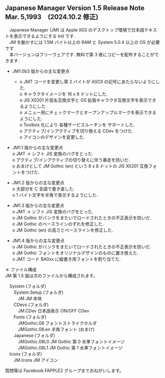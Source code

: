 ## Japanese Manager Version 1.5 Release Note  Mar. 5,1993　(2024.10.2 修正)
　Japanese Manager (JM) は Apple IIGS のデスクトップ環境で日本語テキストを表示できるようにする Init です.  
　JM を動かすには 1.5M バイト以上の RAM と System 5.0.4 以上の OS が必要です.  
　本バージョンはフリーウェアです.  無料で第 3 者にコピーを配布することができます.

* JM1.0b3 版からの主な変更点  
  *  o JMT コードを変更し第 2 バイトが ASCII の記号にあたらないようにした.  
  o キャラクタイメージを 16 x 8 ドットにした.  
  o JIS X0201 片仮名互換文字と GS 拡張キャラクタ互換文字を表示できるようにした.  
  o メニュー用にチェックマークとオープンアップルマークを表示できるようにした.  
  o Toolbox 化により 各種サービスルーチンを サポートした.  
  o アクティブ/インアクティブを切り換える CDev をつけた.  
  o アイコンのデザインを変更した.  
  
* JM1.1 版からの主な変更点  
  o JMT -> シフト JIS 変換のバグをとった.  
  o アクティブ/インアクティブの切り替えに伴う暴走を防いだ.  
  o おまけとして JM Gothic (en) という 8 x 8 ドットの JIS X0201 互換フォントをつけた.  
  
* JM1.2 版からの主な変更点  
  o 大部分を C 言語で書き直した.  
  o 1 バイト文字を半角で表示するようにした.  
  
* JM1.3 版からの主な変更点  
  o JMT -> シフト JIS 変換のバグをとった.  
  o JM Gothic がバンクをまたいでロードされたときの不正表示を防いだ.  
  o JM Gothic のベースラインのずれを修正した.  
  o JM Gothic (en) の高さとベースラインを修正した.  
  
* JM1.4 版からの主な変更点  
  o JM Gothic がバンクをまたいでロードされたときの不正表示を防いだ.  
  o JM Gothic フォントをオリジナルデザインのものに置き換えた.  
  o JMT コード $A0xx に縦書き用フォントを割り当てた.  
  
＊ ファイル構成  
  JM 第 1.5 版は次のファイルから構成されます。  
  
　System (フォルダ)  
　　System.Setup (フォルダ)  
　　　JM                   JM 本体  
　　CDevs (フォルダ)  
　　　JM.CDev              日本語表示 ON/OFF CDev  
　　Fonts (フォルダ)  
　　　JMGothic.08          フォントストライクホルダ  
　　　JMGothic.08.en       半角フォント (おまけ)  
　　Japanese (フォルダ)  
　　　JMGothic.08L0        JM Gothic 第 0 水準フォントイメージ  
　　　JMGothic.08L1        JM Gothic 第 1 水準フォントイメージ  
　Icons (フォルダ)  
　　JM.Icons             JM アイコン  

  質問等は Facebook FAPPLE2 グループまでおねがいします。
